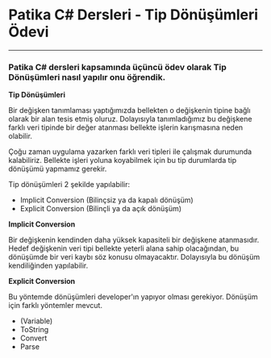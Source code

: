 # Patika C# Dersleri - Tip Dönüşümleri Ödevi

<hr />

### Patika C# dersleri kapsamında üçüncü ödev olarak Tip Dönüşümleri nasıl yapılır onu öğrendik.

**Tip Dönüşümleri**

Bir değişken tanımlaması yaptığımızda bellekten o değişkenin tipine bağlı olarak bir alan tesis etmiş oluruz. Dolayısıyla tanımladığımız bu değişkene farklı veri tipinde bir değer atanması bellekte işlerin karışmasına neden olabilir.

Çoğu zaman uygulama yazarken farklı veri tipleri ile çalışmak durumunda kalabiliriz. Bellekte işleri yoluna koyabilmek için bu tip durumlarda tip dönüşümü yapmamız gerekir.

Tip dönüşümleri 2 şekilde yapılabilir:

* Implicit Conversion (Bilinçsiz ya da kapalı dönüşüm)
* Explicit Conversion (Bilinçli ya da açık dönüşüm)

**Implicit Conversion**

Bir değişkenin kendinden daha yüksek kapasiteli bir değişkene atanmasıdır. Hedef değişkenin veri tipi bellekte yeterli alana sahip olacağından, bu dönüşümde bir veri kaybı söz konusu olmayacaktır. Dolayısıyla bu dönüşüm kendiliğinden yapılabilir.

**Explicit Conversion**

Bu yöntemde dönüşümleri developer'ın yapıyor olması gerekiyor. Dönüşüm için farklı yöntemler mevcut.

* (Variable)
* ToString
* Convert
* Parse
